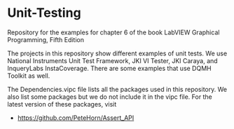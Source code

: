 # Unit-Testing
Repository for the examples for chapter 6 of the book LabVIEW Graphical Programming, Fifth Edition

The projects in this repository show different examples of unit tests. 
We use National Instruments Unit Test Framework, JKI VI Tester, JKI Caraya, and InqueryLabs InstaCoverage. 
There are some examples that use DQMH Toolkit as well.

The Dependencies.vipc file lists all the packages used in this repository.
We also list some packages but we do not include it in the vipc file. For the latest version of these packages, visit 

* https://github.com/PeteHorn/Assert_API
